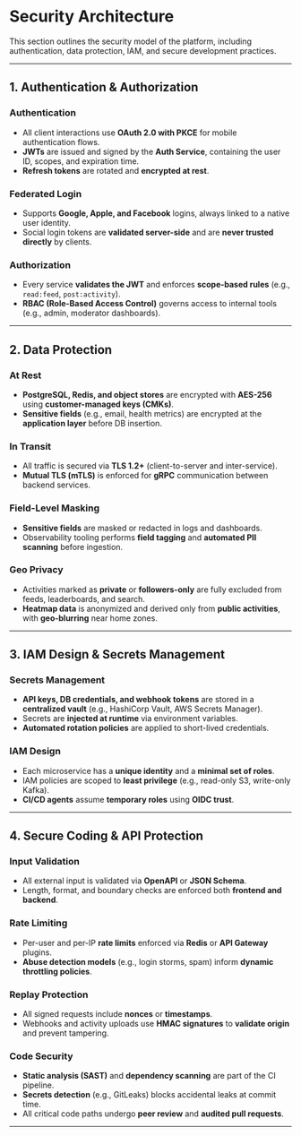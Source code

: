 # Security Architecture

This section outlines the security model of the platform, including authentication, data protection, IAM, and secure development practices.

---

## 1. Authentication & Authorization

### **Authentication**
- All client interactions use **OAuth 2.0 with PKCE** for mobile authentication flows.
- **JWTs** are issued and signed by the **Auth Service**, containing the user ID, scopes, and expiration time.
- **Refresh tokens** are rotated and **encrypted at rest**.

### **Federated Login**
- Supports **Google, Apple, and Facebook** logins, always linked to a native user identity.
- Social login tokens are **validated server-side** and are **never trusted directly** by clients.

### **Authorization**
- Every service **validates the JWT** and enforces **scope-based rules** (e.g., `read:feed`, `post:activity`).
- **RBAC (Role-Based Access Control)** governs access to internal tools (e.g., admin, moderator dashboards).

---

## 2. Data Protection

### **At Rest**
- **PostgreSQL, Redis, and object stores** are encrypted with **AES-256** using **customer-managed keys (CMKs)**.
- **Sensitive fields** (e.g., email, health metrics) are encrypted at the **application layer** before DB insertion.

### **In Transit**
- All traffic is secured via **TLS 1.2+** (client-to-server and inter-service).
- **Mutual TLS (mTLS)** is enforced for **gRPC** communication between backend services.

### **Field-Level Masking**
- **Sensitive fields** are masked or redacted in logs and dashboards.
- Observability tooling performs **field tagging** and **automated PII scanning** before ingestion.

### **Geo Privacy**
- Activities marked as **private** or **followers-only** are fully excluded from feeds, leaderboards, and search.
- **Heatmap data** is anonymized and derived only from **public activities**, with **geo-blurring** near home zones.

---

## 3. IAM Design & Secrets Management

### **Secrets Management**
- **API keys, DB credentials, and webhook tokens** are stored in a **centralized vault** (e.g., HashiCorp Vault, AWS Secrets Manager).
- Secrets are **injected at runtime** via environment variables.
- **Automated rotation policies** are applied to short-lived credentials.

### **IAM Design**
- Each microservice has a **unique identity** and a **minimal set of roles**.
- IAM policies are scoped to **least privilege** (e.g., read-only S3, write-only Kafka).
- **CI/CD agents** assume **temporary roles** using **OIDC trust**.

---

## 4. Secure Coding & API Protection

### **Input Validation**
- All external input is validated via **OpenAPI** or **JSON Schema**.
- Length, format, and boundary checks are enforced both **frontend and backend**.

### **Rate Limiting**
- Per-user and per-IP **rate limits** enforced via **Redis** or **API Gateway** plugins.
- **Abuse detection models** (e.g., login storms, spam) inform **dynamic throttling policies**.

### **Replay Protection**
- All signed requests include **nonces** or **timestamps**.
- Webhooks and activity uploads use **HMAC signatures** to **validate origin** and prevent tampering.

### **Code Security**
- **Static analysis (SAST)** and **dependency scanning** are part of the CI pipeline.
- **Secrets detection** (e.g., GitLeaks) blocks accidental leaks at commit time.
- All critical code paths undergo **peer review** and **audited pull requests**.

---
